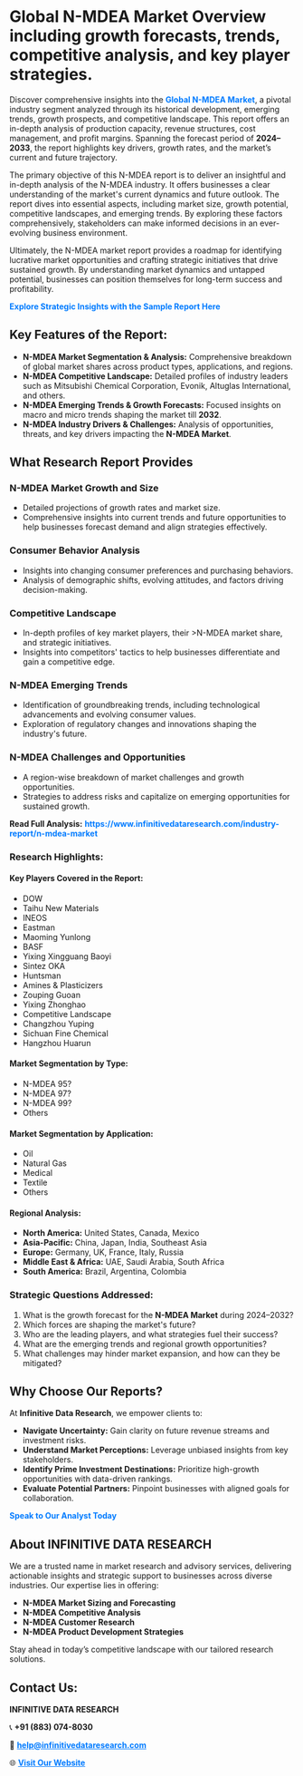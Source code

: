 <h1>Global N-MDEA Market Overview including growth forecasts, trends, competitive analysis, and key player strategies.</h1>
<p>
Discover comprehensive insights into the 
<a href="https://www.infinitivedataresearch.com/industry-report/n-mdea-market" rel="dofollow" style="color: #007BFF; text-decoration: none;"><strong>Global N-MDEA Market</strong></a>, a pivotal industry segment analyzed through its historical development, emerging trends, growth prospects, and competitive landscape. This report offers an in-depth analysis of production capacity, revenue structures, cost management, and profit margins. Spanning the forecast period of <strong>2024–2033</strong>, the report highlights key drivers, growth rates, and the market’s current and future trajectory.
</p>
<p>
The primary objective of this N-MDEA report is to deliver an insightful and in-depth analysis of the N-MDEA industry. It offers businesses a clear understanding of the market's current dynamics and future outlook. The report dives into essential aspects, including market size, growth potential, competitive landscapes, and emerging trends. By exploring these factors comprehensively, stakeholders can make informed decisions in an ever-evolving business environment.
</p>
<p>
Ultimately, the N-MDEA market report provides a roadmap for identifying lucrative market opportunities and crafting strategic initiatives that drive sustained growth. By understanding market dynamics and untapped potential, businesses can position themselves for long-term success and profitability.
</p>
<p>
<a href="https://www.infinitivedataresearch.com/request-sample/reportId=105313" style="color: #007BFF; text-decoration: none;"><strong>Explore Strategic Insights with the Sample Report Here</strong></a>
</p>

<h2>Key Features of the Report:</h2>
<ul>
<li><strong>N-MDEA Market Segmentation & Analysis:</strong> Comprehensive breakdown of global market shares across product types, applications, and regions.</li>
<li><strong>N-MDEA Competitive Landscape:</strong> Detailed profiles of industry leaders such as Mitsubishi Chemical Corporation, Evonik, Altuglas International, and others.</li>
<li><strong>N-MDEA Emerging Trends & Growth Forecasts:</strong> Focused insights on macro and micro trends shaping the market till <strong>2032</strong>.</li>
<li><strong>N-MDEA Industry Drivers & Challenges:</strong> Analysis of opportunities, threats, and key drivers impacting the <strong>N-MDEA Market</strong>.</li>
</ul>

<h2>What Research Report Provides</h2>
<h3>N-MDEA Market Growth and Size</h3>
<ul>
<li>Detailed projections of growth rates and market size.</li>
<li>Comprehensive insights into current trends and future opportunities to help businesses forecast demand and align strategies effectively.</li>
</ul>

<h3>Consumer Behavior Analysis</h3>
<ul>
<li>Insights into changing consumer preferences and purchasing behaviors.</li>
<li>Analysis of demographic shifts, evolving attitudes, and factors driving decision-making.</li>
</ul>

<h3>Competitive Landscape</h3>
<ul>
<li>In-depth profiles of key market players, their >N-MDEA market share, and strategic initiatives.</li>
<li>Insights into competitors' tactics to help businesses differentiate and gain a competitive edge.</li>
</ul>

<h3>N-MDEA Emerging Trends</h3>
<ul>
<li>Identification of groundbreaking trends, including technological advancements and evolving consumer values.</li>
<li>Exploration of regulatory changes and innovations shaping the industry's future.</li>
</ul>

<h3>N-MDEA Challenges and Opportunities</h3>
<ul>
<li>A region-wise breakdown of market challenges and growth opportunities.</li>
<li>Strategies to address risks and capitalize on emerging opportunities for sustained growth.</li>
</ul>
<p><strong>Read Full Analysis:</strong> <a href="https://www.infinitivedataresearch.com/industry-report/n-mdea-market" rel="dofollow" style="color: #007BFF; text-decoration: none;"><strong>https://www.infinitivedataresearch.com/industry-report/n-mdea-market</strong></a></p>
<h3>Research Highlights:</h3>
<h4>Key Players Covered in the Report:</h4>
<ul><li>DOW</li><li>Taihu New Materials</li><li>INEOS</li><li>Eastman</li><li>Maoming Yunlong</li><li>BASF</li><li>Yixing Xingguang Baoyi</li><li>Sintez OKA</li><li>Huntsman</li><li>Amines &amp; Plasticizers</li><li>Zouping Guoan</li><li>Yixing Zhonghao</li><li>Competitive Landscape</li><li>Changzhou Yuping</li><li>Sichuan Fine Chemical</li><li>Hangzhou Huarun</li></ul>
<h4>Market Segmentation by Type:</h4>
<ul><li>N-MDEA 95?</li><li>N-MDEA 97?</li><li>N-MDEA 99?</li><li>Others</li></ul>
<h4>Market Segmentation by Application:</h4>
<ul><li>Oil</li><li>Natural Gas</li><li>Medical</li><li>Textile</li><li>Others</li></ul>

<h4>Regional Analysis:</h4>
<ul>
<li><strong>North America:</strong> United States, Canada, Mexico</li>
<li><strong>Asia-Pacific:</strong> China, Japan, India, Southeast Asia</li>
<li><strong>Europe:</strong> Germany, UK, France, Italy, Russia</li>
<li><strong>Middle East & Africa:</strong> UAE, Saudi Arabia, South Africa</li>
<li><strong>South America:</strong> Brazil, Argentina, Colombia</li>
</ul>

<h3>Strategic Questions Addressed:</h3>
<ol>
<li>What is the growth forecast for the <strong>N-MDEA Market</strong> during 2024–2032?</li>
<li>Which forces are shaping the market's future?</li>
<li>Who are the leading players, and what strategies fuel their success?</li>
<li>What are the emerging trends and regional growth opportunities?</li>
<li>What challenges may hinder market expansion, and how can they be mitigated?</li>
</ol>

<h2>Why Choose Our Reports?</h2>
<p>At <strong>Infinitive Data Research</strong>, we empower clients to:</p>
<ul>
<li><strong>Navigate Uncertainty:</strong> Gain clarity on future revenue streams and investment risks.</li>
<li><strong>Understand Market Perceptions:</strong> Leverage unbiased insights from key stakeholders.</li>
<li><strong>Identify Prime Investment Destinations:</strong> Prioritize high-growth opportunities with data-driven rankings.</li>
<li><strong>Evaluate Potential Partners:</strong> Pinpoint businesses with aligned goals for collaboration.</li>
</ul>
<p><a href="https://www.infinitivedataresearch.com/industry-report/n-mdea-market" rel="dofollow" style="color: #007BFF; text-decoration: none;"><strong>Speak to Our Analyst Today</strong></a></p>

<h2>About INFINITIVE DATA RESEARCH</h2>
<p>We are a trusted name in market research and advisory services, delivering actionable insights and strategic support to businesses across diverse industries. Our expertise lies in offering:</p>
<ul>
<li><strong>N-MDEA Market Sizing and Forecasting</strong></li>
<li><strong>N-MDEA Competitive Analysis</strong></li>
<li><strong>N-MDEA Customer Research</strong></li>
<li><strong>N-MDEA Product Development Strategies</strong></li>
</ul>
<p>Stay ahead in today’s competitive landscape with our tailored research solutions.</p>

<h2>Contact Us:</h2>
<p><strong>INFINITIVE DATA RESEARCH</strong></p>
<p>📞 <strong>+91 (883) 074-8030</strong></p>
<p>📧 <strong><a href="mailto:help@infinitivedataresearch.com" style="color: #007BFF;">help@infinitivedataresearch.com</a></strong></p>
<p>🌐 <strong><a href="https://www.infinitivedataresearch.com" rel="dofollow" style="color: #007BFF;">Visit Our Website</a></strong></p>